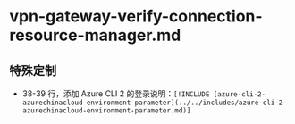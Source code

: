 # vpn-gateway-verify-connection-resource-manager.md

## 特殊定制

* 38-39 行，添加 Azure CLI 2 的登录说明：`[!INCLUDE [azure-cli-2-azurechinacloud-environment-parameter](../../includes/azure-cli-2-azurechinacloud-environment-parameter.md)]`